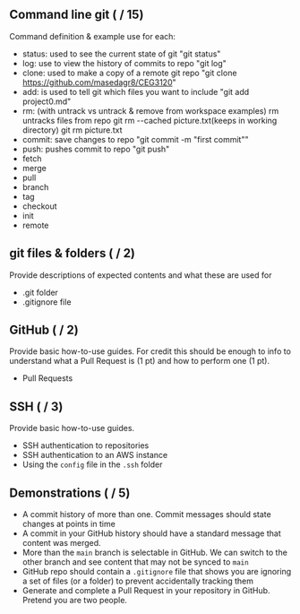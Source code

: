 ## Command line git ( / 15)

Command definition & example use for each:

- status: used to see the current state of git "git status"
- log: use to view the history of commits to repo "git log"
- clone: used to make a copy of a remote git repo "git clone https://github.com/masedagr8/CEG3120"
- add: is used to tell git which files you want to include "git add project0.md"
- rm: (with untrack vs untrack & remove from workspace examples) rm untracks files from repo git rm --cached picture.txt(keeps in working directory) git rm picture.txt
- commit: save changes to repo "git commit -m "first commit""
- push: pushes commit to repo "git push"
- fetch
- merge
- pull
- branch
- tag
- checkout
- init
- remote

## git files & folders ( / 2)

Provide descriptions of expected contents and what these are used for

- .git folder
- .gitignore file

## GitHub ( / 2)

Provide basic how-to-use guides. For credit this should be enough to info to understand what a Pull Request is (1 pt) and how to perform one (1 pt).

- Pull Requests

## SSH ( / 3)

Provide basic how-to-use guides.

- SSH authentication to repositories
- SSH authentication to an AWS instance
- Using the `config` file in the `.ssh` folder

## Demonstrations ( / 5)

- A commit history of more than one.  Commit messages should state changes at points in time
- A commit in your GitHub history should have a standard message that content was merged.
- More than the `main` branch is selectable in GitHub.  We can switch to the other branch and see content that may not be synced to `main`
- GitHub repo should contain a `.gitignore` file that shows you are ignoring a set of files (or a folder) to prevent accidentally tracking them
- Generate and complete a Pull Request in your repository in GitHub.  Pretend you are two people.
